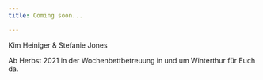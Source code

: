 ```yaml
---
title: Coming soon...

---
```

Kim Heiniger & Stefanie Jones

Ab Herbst 2021 in der Wochenbettbetreuung in und um Winterthur für Euch da.